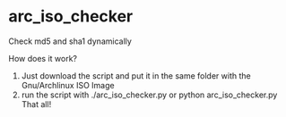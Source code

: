 # arc_iso_checker
Check md5 and sha1 dynamically

How does it work?
1. Just download the script and put it in the same folder with the Gnu/Archlinux ISO Image
2. run the script with ./arc_iso_checker.py or python arc_iso_checker.py
That all!
